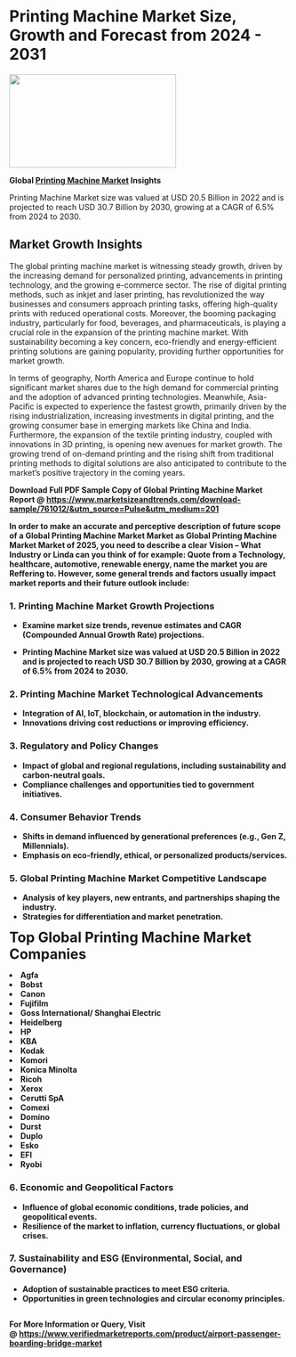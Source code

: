 <H1>Printing Machine Market Size, Growth and Forecast from 2024 - 2031</H1><img class="aligncenter size-medium wp-image-584254" src="https://thirdeyenews.in/wp-content/uploads/2024/09/Global-Market-Research-300x168.jpeg" alt="" width="300" height="168" /><p><strong>Global&nbsp;<a href="https://www.marketsizeandtrends.com/download-sample/761012/&amp;utm_source=Pulse&amp;utm_medium=201">Printing Machine Market</a> Insights</strong></p><p>Printing Machine Market size was valued at USD 20.5 Billion in 2022 and is projected to reach USD 30.7 Billion by 2030, growing at a CAGR of 6.5% from 2024 to 2030.</p><p><h2>Market Growth Insights</h2> <p>The global printing machine market is witnessing steady growth, driven by the increasing demand for personalized printing, advancements in printing technology, and the growing e-commerce sector. The rise of digital printing methods, such as inkjet and laser printing, has revolutionized the way businesses and consumers approach printing tasks, offering high-quality prints with reduced operational costs. Moreover, the booming packaging industry, particularly for food, beverages, and pharmaceuticals, is playing a crucial role in the expansion of the printing machine market. With sustainability becoming a key concern, eco-friendly and energy-efficient printing solutions are gaining popularity, providing further opportunities for market growth.</p> <p><strong></strong></p> <p>In terms of geography, North America and Europe continue to hold significant market shares due to the high demand for commercial printing and the adoption of advanced printing technologies. Meanwhile, Asia-Pacific is expected to experience the fastest growth, primarily driven by the rising industrialization, increasing investments in digital printing, and the growing consumer base in emerging markets like China and India. Furthermore, the expansion of the textile printing industry, coupled with innovations in 3D printing, is opening new avenues for market growth. The growing trend of on-demand printing and the rising shift from traditional printing methods to digital solutions are also anticipated to contribute to the market’s positive trajectory in the coming years. <p><strong></p><p><span class=""><strong>Download Full PDF Sample Copy of Global Printing Machine Market Report</strong> @ <a href="https://www.marketsizeandtrends.com/download-sample/761012/&amp;utm_source=Pulse&amp;utm_medium=201" target="_blank">https://www.marketsizeandtrends.com/download-sample/761012/&amp;utm_source=Pulse&amp;utm_medium=201</a></span></p><p>In order to make an accurate and perceptive description of future scope of a Global&nbsp;Printing Machine Market Market as Global&nbsp;Printing Machine Market Market of 2025, you need to describe a clear Vision &ndash; What Industry or Linda can you think of for example: Quote from a Technology, healthcare, automotive, renewable energy, name the market you are Reffering to. However, some general trends and factors usually impact market reports and their future outlook include:</p><h3>1.&nbsp;<strong>Printing Machine Market Growth Projections</strong></h3><ul><li>Examine market size trends, revenue estimates and CAGR (Compounded Annual Growth Rate) projections.</li><li><p>Printing Machine Market size was valued at USD 20.5 Billion in 2022 and is projected to reach USD 30.7 Billion by 2030, growing at a CAGR of 6.5% from 2024 to 2030.</p></li></ul><h3>2.&nbsp;<strong>Printing Machine Market Technological Advancements</strong></h3><ul><li>Integration of AI, IoT, blockchain, or automation in the industry.</li><li>Innovations driving cost reductions or improving efficiency.</li></ul><h3>3.&nbsp;<strong>Regulatory and Policy Changes</strong></h3><ul><li>Impact of global and regional regulations, including sustainability and carbon-neutral goals.</li><li>Compliance challenges and opportunities tied to government initiatives.</li></ul><h3>4.&nbsp;<strong>Consumer Behavior Trends</strong></h3><ul><li>Shifts in demand influenced by generational preferences (e.g., Gen Z, Millennials).</li><li>Emphasis on eco-friendly, ethical, or personalized products/services.</li></ul><h3>5.&nbsp;<strong>Global Printing Machine Market Competitive Landscape</strong></h3><ul><li>Analysis of key players, new entrants, and partnerships shaping the industry.</li><li>Strategies for differentiation and market penetration.</li></ul><p data-pm-slice="1 1 []"><span style="color: inherit; font-family: inherit; font-size: 25px;">Top Global Printing Machine Market Companies</span></p><div class="" data-test-id=""><p><li>Agfa</li><li> Bobst</li><li> Canon</li><li> Fujifilm</li><li> Goss International/ Shanghai Electric</li><li> Heidelberg</li><li> HP</li><li> KBA</li><li> Kodak</li><li> Komori</li><li> Konica Minolta</li><li> Ricoh</li><li> Xerox</li><li> Cerutti SpA</li><li> Comexi</li><li> Domino</li><li> Durst</li><li> Duplo</li><li> Esko</li><li> EFI</li><li> Ryobi</li></p></div><h3>6.&nbsp;<strong>Economic and Geopolitical Factors</strong></h3><ul><li>Influence of global economic conditions, trade policies, and geopolitical events.</li><li>Resilience of the market to inflation, currency fluctuations, or global crises.</li></ul><h3>7.&nbsp;<strong>Sustainability and ESG (Environmental, Social, and Governance)</strong></h3><ul><li>Adoption of sustainable practices to meet ESG criteria.</li><li>Opportunities in green technologies and circular economy principles.</li></ul><h2><strong style="font-size: 14px;">For More Information or Query, Visit @&nbsp;</strong><a style="background-color: #ffffff; font-size: 14px;" href="https://www.marketsizeandtrends.com/report/printing-machine-market/" target="_blank">https://www.verifiedmarketreports.com/product/airport-passenger-boarding-bridge-market</a></h2>
